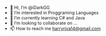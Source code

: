 - 👋 Hi, I’m @iDarkGG
- 👀 I’m interested in Proggraming Languages
- 🌱 I’m currently learning C# and Java
- 💞️ I’m looking to collaborate on ...
- 📫 How to reach me harryriva14@gmail.com

<!---
iDarkGG/iDarkGG is a ✨ special ✨ repository because its `README.md` (this file) appears on your GitHub profile.
You can click the Preview link to take a look at your changes.
--->
